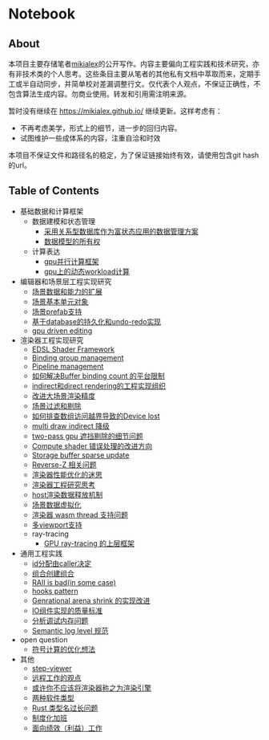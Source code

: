 # Notebook

## About

本项目主要存储笔者[mikialex](https://github.com/mikialex)的公开写作。内容主要偏向工程实践和技术研究，亦有非技术类的个人思考。这些条目主要从笔者的其他私有文档中萃取而来，定期手工或半自动同步，并简单校对差漏调整行文。仅代表个人观点，不保证正确性，不包含算法生成内容。勿商业使用。转发和引用需注明来源。

暂时没有继续在 <https://mikialex.github.io/> 继续更新。这样考虑有：

- 不再考虑美学，形式上的细节，进一步的回归内容。
- 试图维护一些成体系的内容，注重自洽和时效

本项目不保证文件和路径名的稳定，为了保证链接始终有效，请使用包含git hash的url。

## Table of Contents

- 基础数据和计算框架
  - 数据建模和状态管理
    - [采用关系型数据库作为富状态应用的数据管理方案](./data-modeling-and-computation/data-modeling/database-is-fundamental.md)
    - [数据模型的所有权](./data-modeling-and-computation/data-modeling/database-ownership-model.md)
  - 计算表达
    - [gpu并行计算框架](./data-modeling-and-computation/computation/parallel-compute-framework.md)
    - [gpu上的动态workload计算](./data-modeling-and-computation/computation/gpu-dynamic-workload.md)
- 编辑器和场景层工程实现研究
  - [场景数据和能力的扩展](./editor-engineering/scene-extension.md)
  - [场景基本单元对象](./editor-engineering/basic-scene-object-model.md)
  - [场景prefab支持](./editor-engineering/prefab.md)
  - [基于database的持久化和undo-redo实现](./editor-engineering/database-incremental-persistency.md)
  - [gpu driven editing](./editor-engineering/gpu-driven-editing.md)
- 渲染器工程实现研究
  - [EDSL Shader Framework](./renderer-engineering/edsl-shader.md)
  - [Binding group management](./renderer-engineering/binding-management.md)
  - [Pipeline management](./renderer-engineering/pipeline-management.md)
  - [如何解决Buffer binding count 的平台限制](./renderer-engineering/how-to-workaround-binding-count-limitation.md)
  - [indirect和direct rendering的工程实现组织](./renderer-engineering/indirect-direct-rendering.md)
  - [改进大场景渲染精度](./renderer-engineering/large-world-precision.md)
  - [场景过滤和剔除](./renderer-engineering/culling-system.md)
  - [如何排查数组访问越界导致的Device lost](./renderer-engineering/debug-device-lost.md)
  - [multi draw indirect 降级](./renderer-engineering/multi-indirect-draw-downgrade.md)
  - [two-pass gpu 遮挡剔除的细节问题](./renderer-engineering/two-pass-oc.md)
  - [Compute shader 错误处理的改进方向](./renderer-engineering/compute-shader-error-handling.md)
  - [Storage buffer sparse update](./renderer-engineering/storage-buffer-sparse-update.md)
  - [Reverse-Z 相关问题](./renderer-engineering/reverse-z.md)
  - [渲染器性能优化的迷思](./renderer-engineering/performance-optimization-think.md)
  - [渲染器工程研究思考](./renderer-engineering/rendering-engineering-think.md)
  - [host渲染数据释放机制](./renderer-engineering/dispose-host-data.md)
  - [场景数据虚拟化](./renderer-engineering/scene-virtualization.md)
  - [渲染器 wasm thread 支持问题](./renderer-engineering/renderer-wasm-thread.md)
  - [多viewport支持](./renderer-engineering/multi-viewport.md)
  - ray-tracing
    - [GPU ray-tracing 的上层框架](./renderer-engineering/ray-tracing/scene-integration.md)
- 通用工程实践
  - [id分配由caller决定](./general-practice/caller-provide-id.md)
  - [组合创建组合](./general-practice/composition-create-composition.md)
  - [RAII is bad(in some case)](./general-practice/raii-is-bad.md)
  - [hooks pattern](./general-practice/hooks-pattern.md)
  - [Genrational arena shrink 的实现改进](./misc/generational-container-shrink.md)
  - [IO组件实现的质量标准](./general-practice/better-io-impl.md)
  - [分析调试内存问题](./general-practice/debug-memory-issue.md)
  - [Semantic log level 规范](./general-practice/semantic-log-level.md)
- open question
  - [符号计算的优化想法](./misc/symbolic-compute.md)
- 其他
  - [step-viewer](./misc/step-viewer.md)
  - [远程工作的观点](./working/remote-work.md)
  - [或许你不应该将渲染器称之为渲染引擎](./working/language-corrpution.md)
  - [两种软件类型](./misc/two-kind-of-software.md)
  - [Rust 类型名过长问题](./misc/rust-huge-debug-symbol.md)
  - [制度化加班](./working/overtime-work.md)
  - [面向绩效（利益）工作](./working/result-oriented-working.md)
